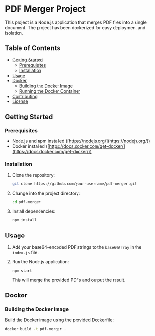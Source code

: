 # PDF Merger Project

This project is a Node.js application that merges PDF files into a single document. The project has been dockerized for easy deployment and isolation.

## Table of Contents

- [Getting Started](#getting-started)
  - [Prerequisites](#prerequisites)
  - [Installation](#installation)
- [Usage](#usage)
- [Docker](#docker)
  - [Building the Docker Image](#building-the-docker-image)
  - [Running the Docker Container](#running-the-docker-container)
- [Contributing](#contributing)
- [License](#license)

## Getting Started

### Prerequisites

- Node.js and npm installed ([https://nodejs.org/](https://nodejs.org/))
- Docker installed ([https://docs.docker.com/get-docker/](https://docs.docker.com/get-docker/))

### Installation

1. Clone the repository:

   ```bash
   git clone https://github.com/your-username/pdf-merger.git
   ```

2. Change into the project directory:

   ```bash
   cd pdf-merger
   ```

3. Install dependencies:

   ```bash
   npm install
   ```

## Usage

1. Add your base64-encoded PDF strings to the `base64Array` in the `index.js` file.
2. Run the Node.js application:

   ```bash
   npm start
   ```

   This will merge the provided PDFs and output the result.

## Docker

### Building the Docker Image

Build the Docker image using the provided Dockerfile:

```bash
docker build -t pdf-merger .
```
